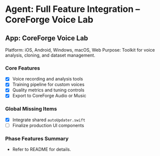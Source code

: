 # Agent: Full Feature Integration – CoreForge Voice Lab

## App: CoreForge Voice Lab
Platform: iOS, Android, Windows, macOS, Web
Purpose: Toolkit for voice analysis, cloning, and dataset management.

### Core Features
 - [x] Voice recording and analysis tools
 - [x] Training pipeline for custom voices
- [x] Quality metrics and tuning controls
- [x] Export to CoreForge Audio or Music

### Global Missing Items
- [x] Integrate shared `autoUpdater.swift`
- [ ] Finalize production UI components

### Phase Features Summary
- Refer to README for details.

